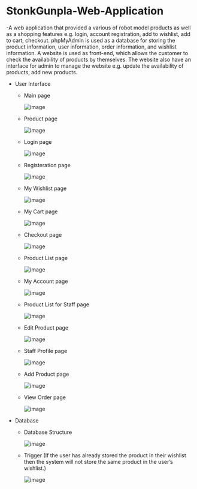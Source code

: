 # StonkGunpla-Web-Application
  -A web application that provided a various of robot model products as well as a shopping features e.g. login, account registration, add to wishlist, add to cart, checkout. phpMyAdmin is used as a database for storing the product information, user information, order information, and wishlist information. 
  A website is used as front-end, which allows the customer to check the availability of products by themselves. The website also have an interface for admin to manage the website e.g. update the availability of products, add new products.
  - User Interface
     - Main page
     
          ![image](https://user-images.githubusercontent.com/94690219/173520789-81f965ea-1e94-42be-bf9b-f134d265cf03.png)

     - Product page

          ![image](https://user-images.githubusercontent.com/94690219/173520865-42b33407-6195-42cd-a551-16650967b7ce.png)

     - Login page
          
          ![image](https://user-images.githubusercontent.com/94690219/173521008-3e0a7e9e-40ed-4c24-b436-48af5bdf6c97.png)

     - Registeration page

          ![image](https://user-images.githubusercontent.com/94690219/173521074-f62f60a5-0788-4b64-b15e-102d3b27b6e6.png)
     - My Wishlist page
     
          ![image](https://user-images.githubusercontent.com/94690219/173521232-4a07464f-8dc5-4894-8369-bae4a944b051.png)
     - My Cart page
     
          ![image](https://user-images.githubusercontent.com/94690219/173523211-40844d1c-4154-445f-8b4f-a0f5664b3265.png)
     - Checkout page

          ![image](https://user-images.githubusercontent.com/94690219/173523923-2cf2697d-72e4-42eb-a3df-69e568f341b8.png)
     - Product List page

          ![image](https://user-images.githubusercontent.com/94690219/173524034-b2d88f1f-afc5-4733-86d4-9e60b0baa03b.png)
     - My Account page

          ![image](https://user-images.githubusercontent.com/94690219/173524091-acd1c349-fde6-4f30-85ef-510f6f6fbfef.png)
     - Product List for Staff page
     
          ![image](https://user-images.githubusercontent.com/94690219/173524267-614756b6-c628-4f10-8894-2b949b6bf9ab.png)
     - Edit Product page
     
          ![image](https://user-images.githubusercontent.com/94690219/173524480-98fd8b48-25ec-4aa3-b4e9-f66c2b5a25d9.png)
     - Staff Profile page

          ![image](https://user-images.githubusercontent.com/94690219/173524325-59e75127-2a92-4f30-8415-4232551617af.png)
     - Add Product page

          ![image](https://user-images.githubusercontent.com/94690219/173524831-c65ebb12-b1d5-4bb9-ad42-91e9f633a852.png)
     - View Order page

          ![image](https://user-images.githubusercontent.com/94690219/173525031-46792e9b-9c1b-424d-a382-cb35436af2d1.png)
  - Database 
     - Database Structure

          ![image](https://user-images.githubusercontent.com/94690219/173525853-fe9551cb-8e14-4fea-90de-3cde3e29d8e7.png)
     - Trigger (If the user has already stored the product in their wishlist then the system will not store the same product in the user’s wishlist.)

          ![image](https://user-images.githubusercontent.com/94690219/173526229-16e0a74b-dfb8-492e-b1a5-a98477793821.png)


     

